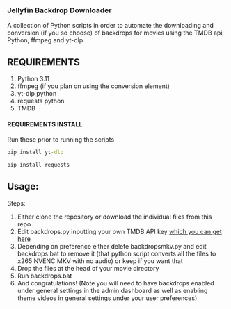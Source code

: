 ### Jellyfin Backdrop Downloader
A collection of Python scripts in order to automate the downloading and conversion (if you so choose) of backdrops for movies using the TMDB api, Python, ffmpeg and yt-dlp

## REQUIREMENTS
1. Python 3.11
2. ffmpeg (if you plan on using the conversion element)
3. yt-dlp python
4. requests python
5. TMDB


#### REQUIREMENTS INSTALL
Run these prior to running the scripts

```cmd
pip install yt-dlp
```

```cmd
pip install requests
```

## Usage:

Steps:
1. Either clone the repository or download the individual files from this repo
2. Edit backdrops.py inputting your own TMDB API key [which you can get here](https://developer.themoviedb.org/v4/reference/intro/authentication)
3. Depending on preference either delete backdropsmkv.py and edit backdrops.bat to remove it (that python script converts all the files to x265 NVENC MKV with no audio) or keep if you want that
4. Drop the files at the head of your movie directory
5. Run backdrops.bat
6. And congratulations! (Note you will need to have backdrops enabled under general settings in the admin dashboard as well as enabling theme videos in general settings under your user preferences)
